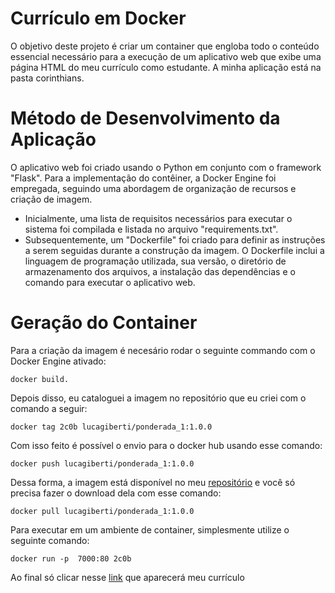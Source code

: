 # Currículo em Docker
O objetivo deste projeto é criar um container que engloba todo o conteúdo essencial necessário para a execução de um aplicativo web que exibe uma página HTML do meu currículo como estudante. A minha aplicação está na pasta corinthians.

# Método de Desenvolvimento da Aplicação
O aplicativo web foi criado usando o Python em conjunto com o framework "Flask". Para a implementação do contêiner, a Docker Engine foi empregada, seguindo uma abordagem de organização de recursos e criação de imagem.
- Inicialmente, uma lista de requisitos necessários para executar o sistema foi compilada e listada no arquivo "requirements.txt".
- Subsequentemente, um "Dockerfile" foi criado para definir as instruções a serem seguidas durante a construção da imagem. O Dockerfile inclui a linguagem de programação utilizada, sua versão, o diretório de armazenamento dos arquivos, a instalação das dependências e o comando para executar o aplicativo web.

# Geração do Container

Para a criação da imagem é necesário rodar o seguinte commando com o Docker Engine ativado:

```
docker build.
```

Depois disso, eu cataloguei a imagem no repositório que eu criei com o comando a seguir:

```
docker tag 2c0b lucagiberti/ponderada_1:1.0.0
```

Com isso feito é possível o envio para o docker hub usando esse comando:

```
docker push lucagiberti/ponderada_1:1.0.0
```

Dessa forma, a imagem está disponível no meu [repositório](https://hub.docker.com/repository/docker/lucagiberti/ponderada_1/tags) e você só precisa fazer o download dela com esse comando:

```
docker pull lucagiberti/ponderada_1:1.0.0
```

Para executar em um ambiente de container, simplesmente utilize o seguinte comando:

```
docker run -p  7000:80 2c0b
```

Ao final só clicar nesse [link](http:127.0.0.1:7000) que aparecerá meu currículo
